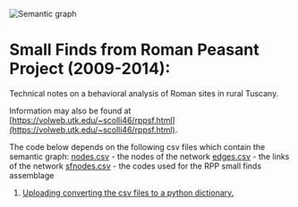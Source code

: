 ![Semantic graph](http://volweb.utk.edu/~scolli46/assets/images/fig04-952x620.png)

# Small Finds from Roman Peasant Project (2009-2014):

Technical notes on a behavioral analysis of Roman sites in rural Tuscany.

Information may also be found at [https://volweb.utk.edu/~scolli46/rppsf.html](https://volweb.utk.edu/~scolli46/rppsf.html).

The code below depends on the following csv files which contain the semantic graph: 
[nodes.csv](https://github.com/scollinselliott/rppsf/blob/master/data/nodes.csv) - the nodes of the network 
[edges.csv](https://github.com/scollinselliott/rppsf/blob/master/data/edges.csv) - the links of the network 
[sfnodes.csv](https://github.com/scollinselliott/rppsf/blob/master/data/sfnodes.csv) - the codes used for the RPP small finds assemblage 

1. [Uploading converting the csv files to a python dictionary.](https://github.com/scollinselliott/rppsf/blob/516fb8f87a1285575b49bf1c605e646287f5e02f/python/rppsf-ontology.py#L1-L46)
